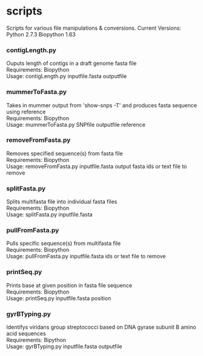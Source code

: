 scripts
=======

Scripts for various file manipulations & conversions.
Current Versions:
	Python 2.7.3
	Biopython 1.63

### contigLength.py
Ouputs length of contigs in a draft genome fasta file\
Requirements: Biopython\
Usage: contigLength.py inputfile.fasta outputfile

### mummerToFasta.py
Takes in mummer output from 'show-snps -T' and produces fasta sequence using reference\
Requirements: Biopython\
Usage: mummerToFasta.py SNPfile outputfile reference

### removeFromFasta.py
Removes specified sequence(s) from fasta file\
Requirements: Biopython\
Usage: removeFromFasta.py inputfile.fasta output fasta ids or text file to remove

### splitFasta.py
Splits multifasta file into individual fasta files\
Requirements: Biopython\
Usage: splitFasta.py inputfile.fasta

### pullFromFasta.py
Pulls specific sequence(s) from multifasta file\
Requirements: Biopython\
Usage: pullFromFasta.py inputfile.fasta ids or text file to remove

### printSeq.py
Prints base at given position in fasta file sequence\
Requirements: Biopython\
Usage: printSeq.py inputfile.fasta position

### gyrBTyping.py
Identifys viridans group streptococci based on DNA gyrase subunit B amino acid sequences\
Requirements: Bipython\
Usage: gyrBTyping.py inputfile.fasta outputfile
